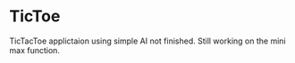 # TicToe
TicTacToe applictaion using simple AI not finished. Still working on the mini max function.
